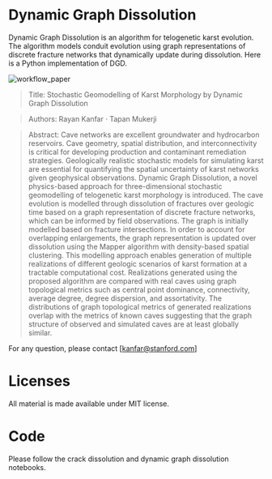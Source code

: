 # Dynamic Graph Dissolution

Dynamic Graph Dissolution is an algorithm for telogenetic karst evolution. The algorithm models conduit evolution using graph representations of discrete fracture networks that dynamically update during dissolution. Here is a Python implementation of DGD. 

![workflow_paper](https://user-images.githubusercontent.com/47835011/206561361-e2ae75a2-9d2a-4214-b822-73ccaa175767.jpeg)

> Title: Stochastic Geomodelling of Karst Morphology by Dynamic Graph Dissolution

> Authors: Rayan Kanfar · Tapan Mukerji

> Abstract: Cave networks are excellent groundwater and hydrocarbon reservoirs. Cave geometry, spatial distribution, and interconnectivity is critical for developing production and contaminant remediation strategies. Geologically realistic stochastic models for simulating karst are essential for quantifying the spatial uncertainty of karst networks given geophysical observations. Dynamic Graph Dissolution, a novel physics-based approach for three-dimensional stochastic geomodelling of telogenetic karst morphology is introduced. The cave evolution is modelled through dissolution of fractures over geologic time based on a graph representation of discrete fracture networks, which can be informed by field observations. The graph is initially modelled based on fracture intersections. In order to account for overlapping enlargements, the graph representation is updated over dissolution using the Mapper algorithm with density-based spatial clustering. This modelling approach enables generation of multiple realizations of different geologic scenarios of karst formation at a tractable computational cost. Realizations generated using the proposed algorithm are compared with real caves using graph topological metrics such as central point dominance, connectivity, average degree, degree dispersion, and assortativity. The distributions of graph topological metrics of generated realizations overlap with the metrics of known caves suggesting that the graph structure of observed and simulated caves are at least globally similar.

For any question, please contact [kanfar@stanford.com]

# Licenses 
All material is made available under MIT license.

# Code
Please follow the crack dissolution and dynamic graph dissolution notebooks. 
